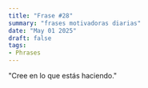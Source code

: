 ```yaml
---
title: "Frase #28"
summary: "frases motivadoras diarias"
date: "May 01 2025"
draft: false
tags:
- Phrases
---
```


"Cree en lo que estás haciendo."
